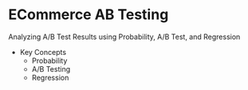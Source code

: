 # ECommerce AB Testing
Analyzing A/B Test Results using Probability, A/B Test, and Regression
- Key Concepts
  - Probability 
  - A/B Testing 
  - Regression
